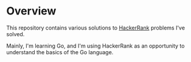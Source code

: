 # Overview

This repository contains various solutions to [HackerRank](https://www.hackerrank.com/) problems I've solved.

Mainly, I'm learning Go, and I'm using HackerRank as an opportunity to understand the basics of the Go language. 